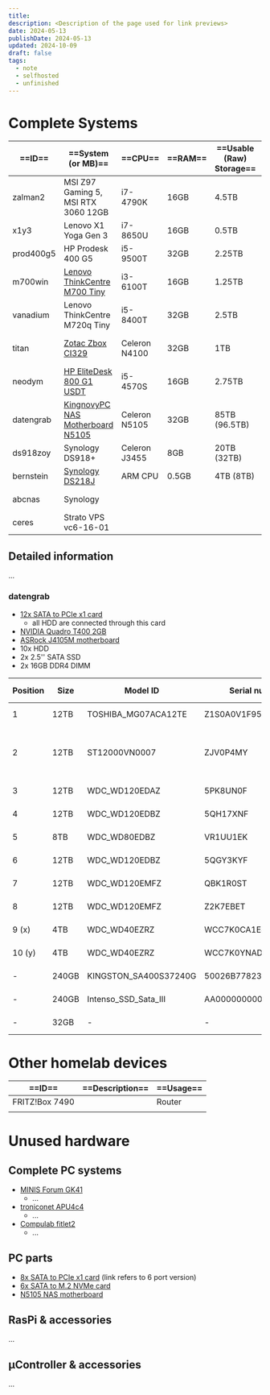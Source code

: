 ```yaml
---
title: 
description: <Description of the page used for link previews>
date: 2024-05-13
publishDate: 2024-05-13
updated: 2024-10-09
draft: false
tags:
  - note
  - selfhosted
  - unfinished
---
```

 
# Complete Systems

| ==ID==    | ==System (or MB)==                                                               | ==CPU==       | ==RAM== | ==Usable (Raw) Storage== | ==Usage==       |
| --------- | -------------------------------------------------------------------------------- | ------------- | ------- | ------------------------ | --------------- |
| zalman2   | MSI Z97 Gaming 5, MSI RTX 3060 12GB                                              | i7-4790K      | 16GB    | 4.5TB                    | gaming PC       |
| x1y3      | Lenovo X1 Yoga Gen 3                                                             | i7-8650U      | 16GB    | 0.5TB                    | Laptop          |
| prod400g5 | HP Prodesk 400 G5                                                                | i5-9500T      | 32GB    | 2.25TB                   | substitute PC   |
| m700win   | [Lenovo ThinkCentre M700 Tiny](https://www.ebay.de/itm/235488488122)             | i3-6100T      | 16GB    | 1.25TB                   | PC at home      |
| vanadium  | Lenovo ThinkCentre M720q Tiny                                                    | i5-8400T      | 32GB    | 2.5TB                    | PVE (test)      |
| titan     | [Zotac Zbox CI329](https://www.amazon.de/gp/product/B07H569HM2/)                 | Celeron N4100 | 32GB    | 1TB                      | PVE (always-on) |
| neodym    | [HP EliteDesk 800 G1 USDT](https://www.amazon.de/gp/product/B07F1S9GXS/)         | i5-4570S      | 16GB    | 2.75TB                   | PVE (offsite)   |
| datengrab | [KingnovyPC NAS Motherboard N5105](https://www.amazon.de/gp/product/B0BYVMNMR9/) | Celeron N5105 | 32GB    | 85TB (96.5TB)            | unraid          |
| ds918zoy  | Synology DS918+                                                                  | Celeron J3455 | 8GB     | 20TB (32TB)              | NAS (private)   |
| bernstein | [Synology DS218J](https://www.amazon.de/gp/product/B076S8NSCD/)                  | ARM CPU       | 0.5GB   | 4TB (8TB)                | NAS (backup)    |
| abcnas    | Synology                                                                         |               |         |                          | NAS (business)  |
| ceres     | Strato VPS vc6-16-01                                                             |               |         |                          | VPS             |

## Detailed information

...

### datengrab

- [12x SATA to PCIe x1 card](https://www.amazon.de/gp/product/B0BNF3XD96/)
	- all HDD are connected through this card
- [NVIDIA Quadro T400 2GB](https://www.amazon.de/gp/product/B0988WSB5V/)
- [ASRock J4105M motherboard](https://www.asrock.com/mb/Intel/J4105M/index.asp)
- 10x HDD
- 2x 2.5'' SATA SSD
- 2x 16GB DDR4 DIMM

| Position | Size  | Model ID              | Serial number        | Unraid ID    | SATA cable | Manufacturer, Model                                                  | Comment                                                                                                                                                                |
| -------- | ----- | --------------------- | -------------------- | ------------ | ---------- | -------------------------------------------------------------------- | ---------------------------------------------------------------------------------------------------------------------------------------------------------------------- |
| 1        | 12TB  | TOSHIBA_MG07ACA12TE   | Z1S0A0V1F95G         | Disk 3, sdf  | P1         | Toshiba                                                              |                                                                                                                                                                        |
| 2        | 12TB  | ST12000VN0007         | ZJV0P4MY             | Disk 4, sdi  | P2         | [Seagate IronWolf receritfied](https://www.amazon.de/dp/B084WLXWXD/) | only 2 screws, [insurance until 2028-09-26](https://www.amazon.de/gp/your-account/order-details/ref=ppx_yo_dt_b_order_details_o01?ie=UTF8&orderID=028-1706085-5276362) |
| 3        | 12TB  | WDC_WD120EDAZ         | 5PK8UN0F             | Disk 6, sdg  | P3         | Western Digital                                                      |                                                                                                                                                                        |
| 4        | 12TB  | WDC_WD120EDBZ         | 5QH17XNF             | Disk 7, sdk  | P4         | Western Digital                                                      |                                                                                                                                                                        |
| 5        | 8TB   | WDC_WD80EDBZ          | VR1UU1EK             | Disk 9, sdh  | blue       | Western Digital                                                      |                                                                                                                                                                        |
| 6        | 12TB  | WDC_WD120EDBZ         | 5QGY3KYF             | Disk 8, sdj  | red        | Western Digital                                                      |                                                                                                                                                                        |
| 7        | 12TB  | WDC_WD120EMFZ         | QBK1R0ST             | Disk 5, sdm  | yellow     | Western Digital                                                      | only 2 screws                                                                                                                                                          |
| 8        | 12TB  | WDC_WD120EMFZ         | Z2K7EBET             | Parity, sdl  | white      | Western Digital                                                      | only 2 screws                                                                                                                                                          |
| 9 (x)    | 4TB   | WDC_WD40EZRZ          | WCC7K0CA1EJ6         | Disk 2, sde  | black      | Western Digital                                                      | 'WD_Charlie'                                                                                                                                                           |
| 10 (y)   | 4TB   | WDC_WD40EZRZ          | WCC7K0YNADYX         | Disk 1, sdd  | black      | Western Digital                                                      | 'WD_Bravo'                                                                                                                                                             |
| -        | 240GB | KINGSTON_SA400S37240G | 50026B778237DDA0     | Cache, sdb   | black      | [Kingston A400](https://www.amazon.de/gp/product/B01N5IB20Q/)        | SATA-SSD                                                                                                                                                               |
| -        | 240GB | Intenso_SSD_Sata_III  | AA000000000000057135 | Cache 2, sdc | black      | [Intenso](https://www.amazon.de/gp/product/B01D3ACIR6/)              | SATA-SSD                                                                                                                                                               |
| -        | 32GB  | -                     | -                    | Boot, sda    | -          | [SanDisk Cruzer Blade](https://www.amazon.de/gp/product/B005FYNT3G/) | Boot USB                                                                                                                                                               |

# Other homelab devices

| ==ID==         | ==Description== | ==Usage== |
| -------------- | --------------- | --------- |
| FRITZ!Box 7490 |                 | Router    |
|                |                 |           |

# Unused hardware

## Complete PC systems

- [MINIS Forum GK41](https://www.amazon.de/gp/product/B089CSVKV8/)
	- ...
- [troniconet APU4c4](https://www.pcengines.ch/apu4c4.htm)
	- ...
- [Compulab fitlet2](https://fit-iot.com/web/products/fitlet2/)
	- ...

## PC parts

- [8x SATA to PCIe x1 card](https://www.amazon.de/gp/product/B07Z89J2M5/) (link refers to 6 port version)
- [6x SATA to M.2 NVMe card](https://www.amazon.de/gp/product/B0BWYXLNFT/)
- [N5105 NAS motherboard](https://www.amazon.de/gp/product/B0BYVMNMR9/)

## RasPi & accessories

...

## µController & accessories

...